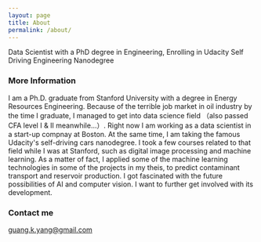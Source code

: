 ```yaml
---
layout: page
title: About
permalink: /about/
---
```


Data Scientist with a PhD degree in Engineering, Enrolling in Udacity Self Driving Engineering Nanodegree

### More Information

I am a Ph.D. graduate from Stanford University with a degree in Energy Resources Engineering. Because of the terrible job market in oil industry by the time I graduate, I managed to get into data science field （also passed CFA level I & II meanwhile...）. Right now I am working as a data scientist in a start-up compnay at Boston. At the same time, I am taking the famous Udacity's self-driving cars nanodegree. I took a few courses related to that field while I was at Stanford, such as digital image processing and machine learning. As a matter of fact, I applied some of the machine learning technologies in some of the projects in my theis, to predict contaminant transport and reservoir production. I got fascinated with the future possibilities of AI and computer vision. I want to further get involved with its development. 

### Contact me

[guang.k.yang@gmail.com](mailto:guang.k.yang@gmail.com)